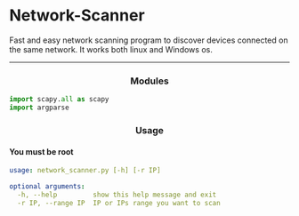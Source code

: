# Network-Scanner
Fast and easy network scanning program to discover devices connected on the same network. It works both linux and Windows os.

---

<h3 text align="center"> Modules </h3>

```py
import scapy.all as scapy
import argparse
```
<h3 text align="center"> Usage </h3>

<h4> You must be root </h4>

```yml
usage: network_scanner.py [-h] [-r IP]

optional arguments:
  -h, --help         show this help message and exit
  -r IP, --range IP  IP or IPs range you want to scan
  ```
